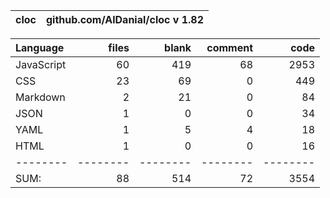 
cloc|github.com/AlDanial/cloc v 1.82
--- | ---

Language|files|blank|comment|code
:-------|-------:|-------:|-------:|-------:
JavaScript|60|419|68|2953
CSS|23|69|0|449
Markdown|2|21|0|84
JSON|1|0|0|34
YAML|1|5|4|18
HTML|1|0|0|16
--------|--------|--------|--------|--------
SUM:|88|514|72|3554
